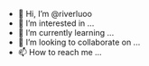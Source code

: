 - 👋 Hi, I’m @riverluoo
- 👀 I’m interested in ...
- 🌱 I’m currently learning ...
- 💞️ I’m looking to collaborate on ...
- 📫 How to reach me ...

<!---
riverluoo/riverluoo is a ✨ special ✨ repository because its `README.md` (this file) appears on your GitHub profile.
You can click the Preview link to take a look at your changes.
--->
